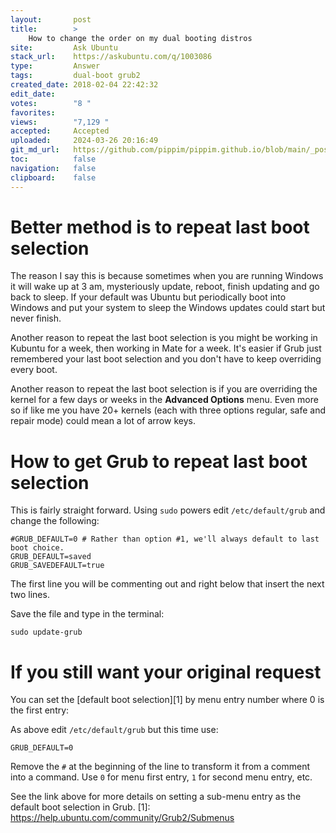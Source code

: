 ```yaml
---
layout:       post
title:        >
    How to change the order on my dual booting distros
site:         Ask Ubuntu
stack_url:    https://askubuntu.com/q/1003086
type:         Answer
tags:         dual-boot grub2
created_date: 2018-02-04 22:42:32
edit_date:    
votes:        "8 "
favorites:    
views:        "7,129 "
accepted:     Accepted
uploaded:     2024-03-26 20:16:49
git_md_url:   https://github.com/pippim/pippim.github.io/blob/main/_posts/2018/2018-02-04-How-to-change-the-order-on-my-dual-booting-distros.md
toc:          false
navigation:   false
clipboard:    false
---
```


# Better method is to repeat last boot selection

The reason I say this is because sometimes when you are running Windows it will wake up at 3 am, mysteriously update, reboot, finish updating and go back to sleep. If your default was Ubuntu but periodically boot into Windows and put your system to sleep the Windows updates could start but never finish.

Another reason to repeat the last boot selection is you might be working in Kubuntu for a week, then working in Mate for a week. It's easier if Grub just remembered your last boot selection and you don't have to keep overriding every boot.

Another reason to repeat the last boot selection is if you are overriding the kernel for a few days or weeks in the **Advanced Options** menu. Even more so if like me you have 20+ kernels (each with three options regular, safe and repair mode) could mean a lot of arrow keys.

# How to get Grub to repeat last boot selection

This is fairly straight forward. Using `sudo` powers edit `/etc/default/grub` and change the following:

``` 
#GRUB_DEFAULT=0 # Rather than option #1, we'll always default to last boot choice.
GRUB_DEFAULT=saved
GRUB_SAVEDEFAULT=true
```

The first line you will be commenting out and right below that insert the next two lines.

Save the file and type in the terminal:

``` 
sudo update-grub
```

# If you still want your original request

You can set the [default boot selection][1] by menu entry number where 0 is the first entry:

As above edit `/etc/default/grub` but this time use:

``` 
GRUB_DEFAULT=0
```

Remove the `#` at the beginning of the line to transform it from a comment into a command. Use `0` for menu first entry, `1` for second menu entry, etc.

See the link above for more details on setting a sub-menu entry as the default boot selection in Grub.
  [1]: https://help.ubuntu.com/community/Grub2/Submenus
